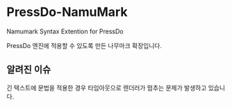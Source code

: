 # PressDo-NamuMark
Namumark Syntax Extention for PressDo

PressDo 엔진에 적용할 수 있도록 만든 나무마크 확장입니다.

## 알려진 이슈
긴 텍스트에 문법을 적용한 경우 타임아웃으로 렌더러가 멈추는 문제가 발생하고 있습니다.
